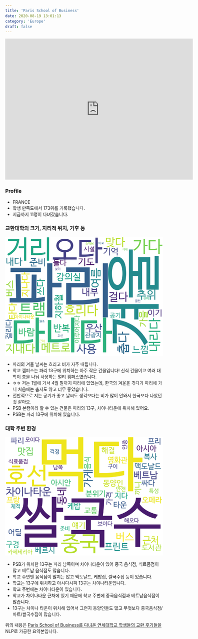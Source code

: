 ```yaml
---
title: 'Paris School of Business'
date: 2020-08-19 13:01:13
category: 'Europe'
draft: false
---
```


<iframe
width="600"
height="450"
frameborder="0" style="border:0"
src="https://www.google.com/maps/embed/v1/place?key=AIzaSyC9e1AME-pVmWC4hBpFdu5S4dKzyepa3HQ&q=Paris+School+of+Business&center=48.825689600000004,2.3664402&zoom=14" allowfullscreen>
</iframe>

### Profile

* FRANCE
* 학생 만족도에서 173위를 기록했습니다.
* 지금까지 11명이 다녀갔습니다. 

### 교환대학의 크기, 지리적 위치, 기후 등

![gen_info-WordCloud](../univ_wordclouds_okt/gen_info/FR000036_gen_info_okt.png)

* 파리의 겨울 날씨는 흐리고 비가 자주 내립니다.
* 학교 캠퍼스는 파리 13구에 위치하는 아주 작은 건물입니다! 신식 건물이고 여러 대학이 층을 나눠 사용하는 멀티 캠퍼스였습니다.
* ㅎㅎ 저는 1월에 가서 4월 말까지 파리에 있었는데, 한국의 겨울을 겪다가 파리에 가니 처음에는 춥지도 않고 너무 좋았습니다.
* 전반적으로 저는 공기가 좋고 날씨도 생각보다는 비가 많이 안와서 한국보다 나았던것 같아요.
* PSB 본캠이라 할 수 있는 건물은 파리의 13구, 차이나타운에 위치해 있어요.
* PSB는 파리 13구에 위치해 있습니다.


### 대학 주변 환경

![env_info-WordCloud](../univ_wordclouds_okt/env_info/FR000036_env_info_okt.png)

* PSB가 위치한 13구는 파리 남쪽이며 차이나타운이 있어 중국 음식점, 식료품점이 많고 베트남 음식점도 많습니다.
* 학교 주변엔 음식점이 많지는 않고 맥도날드, 케밥집, 쌀국수집 등이 있습니다.
* 학교는 13구에 위치하고 아시다시피 13구는 차이나타운입니다.
* 학교 주변에는 차이나타운이 있습니다.
* 학교가 차이나타운 근처에 있기 때문에 학교 주변에 중국음식점과 베트남음식점이 많습니다.
* 13구는 차이나 타운이 위치해 있어서 그런지 동양인들도 많고 무엇보다 중국음식점/마트/쌀국수집이 많습니다.


위의 내용은 [Paris School of Business를 다녀온 연세대학교 학생들의 교환 후기들을](http://oia.yonsei.ac.kr/partner/expReport.asp?ucode=FR000036&bgbn=A) NLP로 가공한 요약본입니다. 
